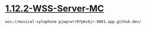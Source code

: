 # [1.12.2-WSS-Server-MC]([url](https://github.com/crownytrex2/1.12.2-WSS-Server-MC/blob/main/README.md))

```
wss://musical-xylophone-pjwqrwrr97p6c6jr-8081.app.github.dev/
```
